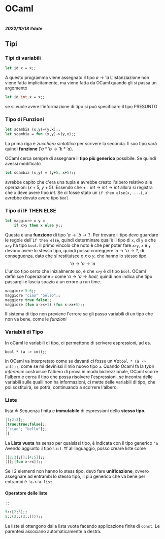 # OCaml
```toc
```
##### 2022/10/18 #date 
## Tipi
### Tipi di variabili
```ocaml
let id x = x;;
```
A questo programma viene assegnato il tipo $a\to 'a$
L'istanziazione non viene fatta implicitamente, ma viene fatta da OCaml quando gli si passa un argomento
```ocaml
let id int.x = x;;
```
se si vuole avere l'informazione di tipo si può specificare il tipo PRESUNTO
### Tipo di Funzioni
```ocaml
let scambia (x,y)=(y,x);;
let scambia = fun (x,y)->(y,x);;
```
La prima riga è _zucchero sintattico_ per scrivere la seconda. Il suo tipo sarà quindi __funzione__ ($'a*'b\to'b*'a$).

OCaml cerca sempre di assegnare il __tipo più generico__ possibile. Se quindi avessi modificato
```ocaml
let scambia (x,y) = (y+5, x+5);;
```
avrebbe capito che c'era una tupla e avrebbe creato l'albero relativo alle operazioni ($x+5$, $y+5$). Essendo che $+:int\to int \to int$ allora si registra che $x$ deve avere tipo $int$.
Se ci fosse stato un `if then else(x, ...)`, $x$ avrebbe dovuto avere tipo `bool`
### Tipo di IF THEN ELSE
```ocaml
let maggiore x y = 
    if x>y then x else y;;
```
Questa è una **funzione** di tipo $'a\to 'b\to ?$. Per trovare il tipo devo guardare le regole dell'`if then else`, quindi determinare qual'è il tipo di `x`, di `y` e che `x>y` ha tipo `bool`. Il primo vincolo che noto è che per poter fare `x>y`, `x` e `y` devono avere lo stesso tipo, quindi posso correggere $'a\to'a\to?$, di conseguenza, dato che si restituisce o $x$ o $y$, che hanno lo stesso tipo $$'a\to'a\to'a$$
L'unico tipo certo che inizialmente so, è che `x>y` è di tipo `bool`. OCaml definisce l'operazione `>` come $'a\to'a\to bool$, quindi non indica che tipo passargli e lascia spazio a un errore a run time.
```ocaml
maggiore 5 6;;
maggiore "ciao" "bello";;
maggiore true false;;
maggiore (fun x->x+1) (fun x->x+5);;
```
Il sistema di tipo non previene l'errore se gli passo variabili di un tipo che non va bene, come le _funzioni_
### Variabili di Tipo
In oCaml le variabili di tipo, ci permettono di scrivere espressioni, ad es.
```
bool * (a -> int);;
```
in OCaml va interpretato come se davanti ci fosse un $\forall a$`bool * (a -> int);;`, come se mi devinissi il mio nuovo tipo `a`. Quando Ocaml fa la _type inference_ costruisce l'albero di prova in modo bidirezzionale, OCaml scorre l'albero e cerca il tipo che possa risolvere l'espressioni, se incontra delle variabili sulle qualli non ha informazioni, ci mette delle variabili di tipo, che poi sostituirà, se potrà, continuando a scorrere l'albero.
### Liste
lista $\triangleq$ Sequenza finita e **immutabile** di espressioni dello **stesso tipo**.
```ocaml
[1;2;3];;
[true;true;false];;
["ciao"; "bello"];;
[]
```
La **Lista vuota** ha senso per qualsiasi tipo, è indicata con il tipo generico `'a`
Avendo aggiunto il tipo `list T`f al linguaggio, posso creare liste come
```ocaml
[[2;3];[];[4;5]];;
[[];[fun x->x]];;
```
Se i 2 elementi non hanno lo stess tipo, devo fare **unificazione**, ovvero assegnare ad entrambi lo stesso tipo, il più generico che va bene per entrambi è `'a->'a list`
#### Operatore delle liste
`::`
```ocaml
5::[2;3];;
5::(2::(3::[]));;
```
Le liste si ottengono dalla lista vuota facendo applicazione finite di `const`. Le parentesi associano automaticamente a destra.
